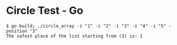 # Circle Test - Go

```
$ go build; ./circle_array -i "1" -i "2" -i "3" -i "4" -i "5" -position "3"
The safest place of the list starting from (3) is: 1
```